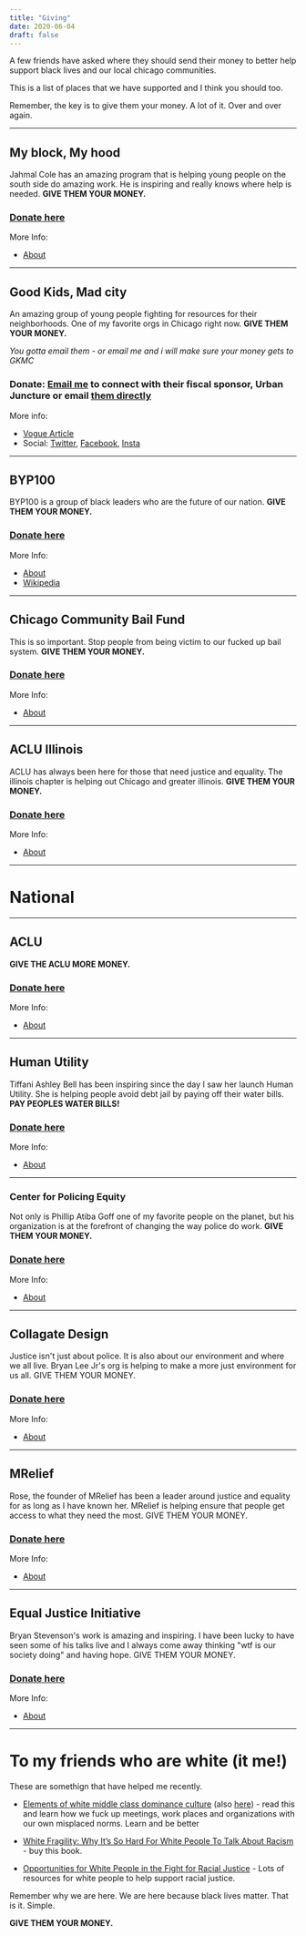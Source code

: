 ```yaml
---
title: "Giving"
date: 2020-06-04
draft: false
---
```


A few friends have asked where they should send their money to better help support black lives and our local chicago communities. 

This is a list of places that we have supported and I think you should too. 

Remember, the key is to give them your money. A lot of it. Over and over again. 

---

## My block, My hood

Jahmal Cole has an amazing program that is helping young people on the south side do amazing work. He is inspiring and really knows where help is needed. **GIVE THEM YOUR MONEY.**


### [Donate here](https://www.formyblock.org/checkout/donate?donatePageId=5e66b35da4656772cbbeb786)

More Info:
- [About](https://www.formyblock.org/mission)

---

## Good Kids, Mad city

An amazing group of young people fighting for resources for their neighborhoods. One of my favorite orgs in Chicago right now. **GIVE THEM YOUR MONEY.** 

*You gotta email them - or email me and i will make sure your money gets to GKMC*

### Donate: [Email me](harper@modest.com) to connect with their fiscal sponsor, Urban Juncture or email [them directly](mailto:INFO@URBANJUNCTURE.COM)

More info:
- [Vogue Article](https://www.teenvogue.com/story/good-kids-mad-city-chicago-gun-violence-activists)
- Social: [Twitter](https://twitter.com/GKMC18), [Facebook](https://www.facebook.com/GKMC2018/), [Insta](https://www.instagram.com/goodkidsmadcity_2018/)

---

## BYP100 

BYP100 is a group of black leaders who are the future of our nation. **GIVE THEM YOUR MONEY.** 

### [Donate here](https://secure.actblue.com/donate/byp100-1)

More Info:
- [About](https://www.byp100.org/about)
- [Wikipedia](https://en.wikipedia.org/wiki/BYP100) 

---

## Chicago Community Bail Fund

This is so important. Stop people from being victim to our fucked up bail system. **GIVE THEM YOUR MONEY.**

### [Donate here](https://chicagobond.org/donate/)

More Info:
- [About](https://chicagobond.org/about-us/)

---

## ACLU Illinois

ACLU has always been here for those that need justice and equality. The illinois chapter is helping out Chicago and greater illinois. **GIVE THEM YOUR MONEY.**

### [Donate here](https://www.aclu-il.org/en/donate)

More Info:
- [About](https://www.aclu-il.org/en/about/about-us)


---

# National

---

## ACLU

**GIVE THE ACLU MORE MONEY.**

### [Donate here](https://action.aclu.org/give/now)

More Info:
- [About](https://www.aclu.org/)

---

## Human Utility 

Tiffani Ashley Bell has been inspiring since the day I saw her launch Human Utility. She is helping people avoid debt jail by paying off their water bills. **PAY PEOPLES WATER BILLS!**

### [Donate here](https://detroitwaterproject.org/)

More Info:
- [About](https://detroitwaterproject.org/)

---

### Center for Policing Equity

Not only is Phillip Atiba Goff one of my favorite people on the planet, but his organization is at the forefront of changing the way police do work. **GIVE THEM YOUR MONEY.**

### [Donate here](https://policingequity.org/donate)

More Info:
- [About](https://policingequity.org/)

---

## Collagate Design

Justice isn't just about police. It is also about our environment and where we all live. Bryan Lee Jr's org is helping to make a more just environment for us all. GIVE THEM YOUR MONEY.

### [Donate here](https://secure.squarespace.com/checkout/donate?donatePageId=5ed67d4e61e6aa7ca537d915&ss_cid=91bdd4f2-f30f-42bc-9f7c-888eaa4b1bf9&ss_cvisit=1591297890480&ss_cvr=0c1225ae-4008-4b3d-8e67-8aff65bc03da%7C1591297886236%7C1591297886236%7C1591297886236%7C1)

More Info:
- [About](https://colloqate.org/about)

---

## MRelief

Rose, the founder of MRelief has been a leader around justice and equality for as long as I have known her. MRelief is helping ensure that people get access to what they need the most. GIVE THEM YOUR MONEY.

### [Donate here](https://www.mrelief.com/donate)

More Info:
- [About](https://www.mrelief.com/about_us)

---

## Equal Justice Initiative

Bryan Stevenson's work is amazing and inspiring. I have been lucky to have seen some of his talks live and I always come away thinking "wtf is our society doing" and having hope. GIVE THEM YOUR MONEY.

### [Donate here](https://support.eji.org/give/153413/#!/donation/checkout)

More Info:
- [About](https://eji.org/about/)



----


# To my friends who are white (it  me!)

These are somethign that have helped me recently. 

* [Elements of white middle class dominance culture](/assets/Elements-of-White-Middle-Class-Dominant-Culture.pdf) (also [here](https://www.stevebozzone.com/wp-content/uploads/2011/11/Elements-of-White-Middle-Class-Dominant-Culture.pdf)) - read this and learn how we fuck up meetings, work places and organizations with our own misplaced norms. Learn and be better

* [White Fragility: Why It’s So Hard For White People To Talk About Racism](https://robindiangelo.com/publications/) - buy this book. 

* [Opportunities for White People in the Fight for Racial Justice](https://www.whiteaccomplices.org/) - Lots of resources for white people to help support racial justice. 

Remember why we are here. We are here because black lives matter. That is it. Simple. 

**GIVE THEM YOUR MONEY.**